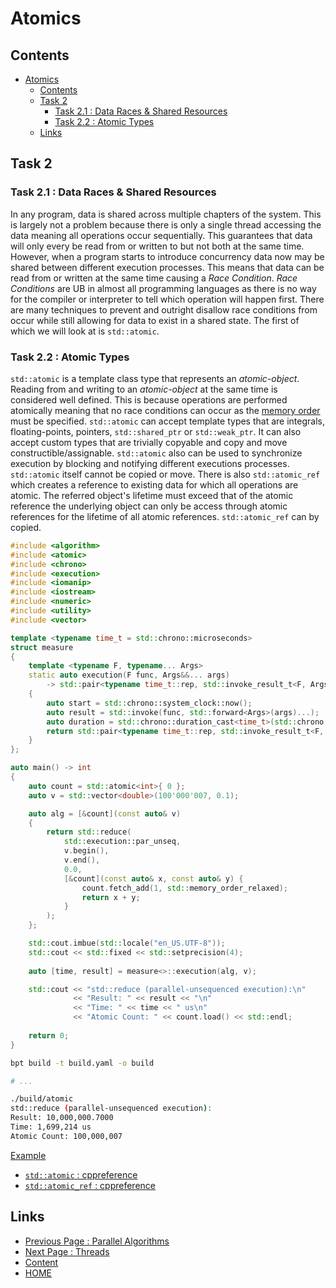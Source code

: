 # Atomics

## Contents

- [Atomics](#atomics)
  - [Contents](#contents)
  - [Task 2](#task-2)
    - [Task 2.1 : Data Races \& Shared Resources](#task-21--data-races--shared-resources)
    - [Task 2.2 : Atomic Types](#task-22--atomic-types)
  - [Links](#links)

## Task 2

### Task 2.1 : Data Races & Shared Resources

In any program, data is shared across multiple chapters of the system. This is largely not a problem because there is only a single thread accessing the data meaning all operations occur sequentially. This guarantees that data will only every be read from or written to but not both at the same time. However, when a program starts to introduce concurrency data now may be shared between different execution processes. This means that data can be read from or written at the same time causing a _Race Condition_. _Race Conditions_ are UB in almost all programming languages as there is no way for the compiler or interpreter to tell which operation will happen first. There are many techniques to prevent and outright disallow race conditions from occur while still allowing for data to exist in a shared state. The first of which we will look at is `std::atomic`.

### Task 2.2 : Atomic Types

`std::atomic` is a template class type that represents an _atomic-object_. Reading from and writing to an _atomic-object_ at the same time is considered well defined. This is because operations are performed atomically meaning that no race conditions can occur as the [memory order](https://en.cppreference.com/w/cpp/atomic/memory_order) must be specified. `std::atomic` can accept template types that are integrals, floating-points, pointers, `std::shared_ptr` or `std::weak_ptr`. It can also accept custom types that are trivially copyable and copy and move constructible/assignable. `std::atomic` also can be used to synchronize execution by blocking and notifying different executions processes. `std::atomic` itself cannot be copied or move. There is also `std::atomic_ref` which creates a reference to existing data for which all operations are atomic. The referred object's lifetime must exceed that of the atomic reference the underlying object can only be access through atomic references for the lifetime of all atomic references. `std::atomic_ref` can by copied.

```cxx
#include <algorithm>
#include <atomic>
#include <chrono>
#include <execution>
#include <iomanip>
#include <iostream>
#include <numeric>
#include <utility>
#include <vector>

template <typename time_t = std::chrono::microseconds>
struct measure
{
    template <typename F, typename... Args>
    static auto execution(F func, Args&&... args) 
        -> std::pair<typename time_t::rep, std::invoke_result_t<F, Args...>>
    {
        auto start = std::chrono::system_clock::now();
        auto result = std::invoke(func, std::forward<Args>(args)...);
        auto duration = std::chrono::duration_cast<time_t>(std::chrono::system_clock::now() - start);
        return std::pair<typename time_t::rep, std::invoke_result_t<F, Args...>>{ duration.count(), result };
    }
};

auto main() -> int
{
    auto count = std::atomic<int>{ 0 };
    auto v = std::vector<double>(100'000'007, 0.1);

    auto alg = [&count](const auto& v)
    { 
        return std::reduce(
            std::execution::par_unseq,
            v.begin(),
            v.end(),
            0.0,
            [&count](const auto& x, const auto& y) {
                count.fetch_add(1, std::memory_order_relaxed);
                return x + y;
            }
        ); 
    };

    std::cout.imbue(std::locale("en_US.UTF-8"));
    std::cout << std::fixed << std::setprecision(4);
    
    auto [time, result] = measure<>::execution(alg, v);

    std::cout << "std::reduce (parallel-unsequenced execution):\n"
              << "Result: " << result << "\n"
              << "Time: " << time << " us\n"
              << "Atomic Count: " << count.load() << std::endl;
    
    return 0;
}
```

```sh
bpt build -t build.yaml -o build

# ...

./build/atomic
std::reduce (parallel-unsequenced execution):
Result: 10,000,000.7000
Time: 1,699,214 us
Atomic Count: 100,000,007
```

[Example](/content/chapter7/examples/atomic/src/atomic.main.cxx)

- [`std::atomic` : cppreference](https://en.cppreference.com/w/cpp/atomic/atomic)
- [`std::atomic_ref` : cppreference](https://en.cppreference.com/w/cpp/atomic/atomic_ref)

## Links

- [Previous Page : Parallel Algorithms](/content/chapter7/tasks/parallel-alg.md)
- [Next Page : Threads](/content/chapter7/tasks/threads.md)
- [Content](/content/README.md)
- [HOME](/README.md)

